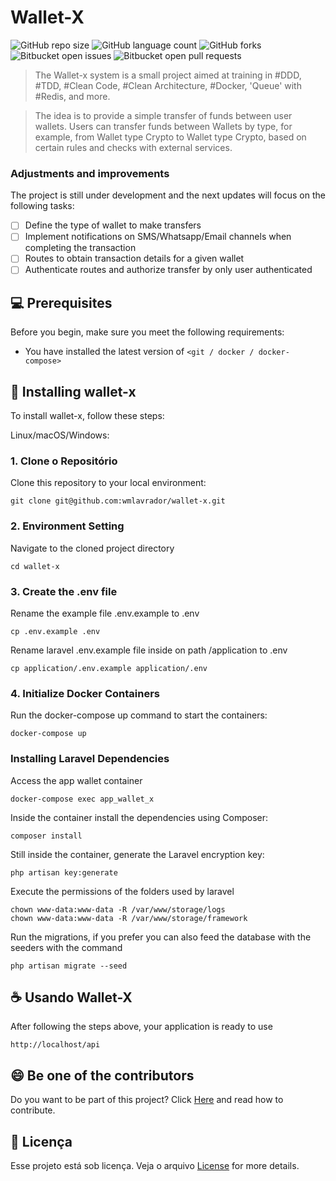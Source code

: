 # Wallet-X

![GitHub repo size](https://img.shields.io/github/repo-size/wmlavrador/wallet-x?style=for-the-badge)
![GitHub language count](https://img.shields.io/github/languages/count/wmlavrador/wallet-x?style=for-the-badge)
![GitHub forks](https://img.shields.io/github/forks/wmlavrador/wallet-x?style=for-the-badge)
![Bitbucket open issues](https://img.shields.io/bitbucket/issues/wmlavrador/wallet-x?style=for-the-badge)
![Bitbucket open pull requests](https://img.shields.io/bitbucket/pr-raw/wmlavrador/wallet-x?style=for-the-badge)

> The Wallet-x system is a small project aimed at training in #DDD, #TDD, #Clean Code, #Clean Architecture, #Docker, 'Queue' with #Redis, and more.

> The idea is to provide a simple transfer of funds between user wallets. Users can transfer funds between Wallets by type, for example, from Wallet type Crypto to Wallet type Crypto, based on certain rules and checks with external services.

### Adjustments and improvements

The project is still under development and the next updates will focus on the following tasks:

- [ ] Define the type of wallet to make transfers
- [ ] Implement notifications on SMS/Whatsapp/Email channels when completing the transaction
- [ ] Routes to obtain transaction details for a given wallet
- [ ] Authenticate routes and authorize transfer by only user authenticated

## 💻 Prerequisites

Before you begin, make sure you meet the following requirements:

- You have installed the latest version of `<git / docker / docker-compose>`

## 🚀 Installing wallet-x

To install wallet-x, follow these steps:

Linux/macOS/Windows:

### 1. Clone o Repositório
Clone this repository to your local environment:
```
git clone git@github.com:wmlavrador/wallet-x.git
```

### 2. Environment Setting
Navigate to the cloned project directory
```
cd wallet-x
```

### 3. Create the .env file
Rename the example file .env.example to .env
```
cp .env.example .env
```
Rename laravel .env.example file inside on path /application to .env
```
cp application/.env.example application/.env
```

### 4. Initialize Docker Containers
Run the docker-compose up command to start the containers:
```
docker-compose up
```

### Installing Laravel Dependencies
Access the app wallet container
```
docker-compose exec app_wallet_x
```
Inside the container install the dependencies using Composer:
```
composer install
```
Still inside the container, generate the Laravel encryption key:
```
php artisan key:generate
```
Execute the permissions of the folders used by laravel
```
chown www-data:www-data -R /var/www/storage/logs
chown www-data:www-data -R /var/www/storage/framework
```
Run the migrations, if you prefer you can also feed the database with the seeders with the command
```
php artisan migrate --seed
```

## ☕ Usando Wallet-X
After following the steps above, your application is ready to use

```
http://localhost/api
```

## 😄 Be one of the contributors

Do you want to be part of this project? Click [Here](CONTRIBUTING.md) and read how to contribute.

## 📝 Licença

Esse projeto está sob licença. Veja o arquivo [License](LICENSE.md) for more details.